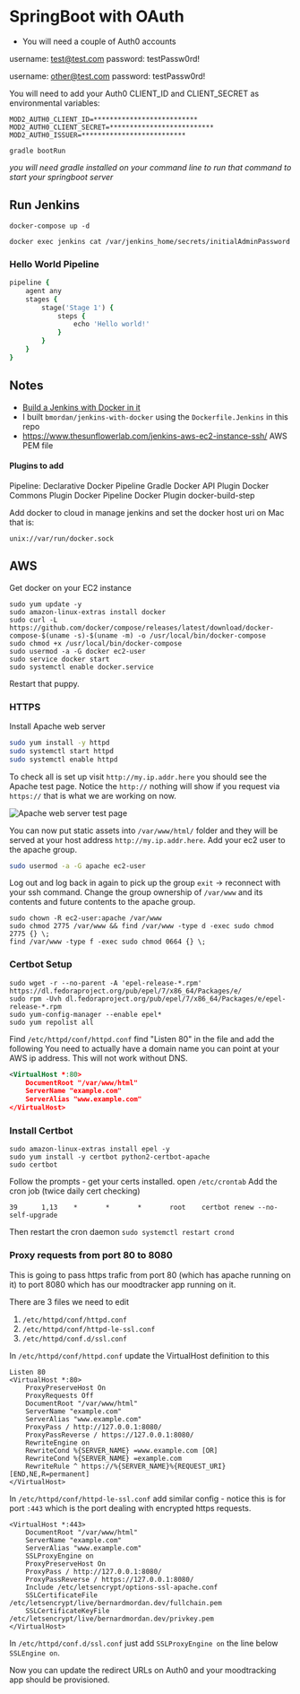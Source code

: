 # SpringBoot with OAuth

* You will need a couple of Auth0 accounts

username: test@test.com
password: testPassw0rd!

username: other@test.com
password: testPassw0rd!

You will need to add your Auth0 CLIENT_ID and CLIENT_SECRET as environmental variables:

```
MOD2_AUTH0_CLIENT_ID=**************************
MOD2_AUTH0_CLIENT_SECRET=**************************
MOD2_AUTH0_ISSUER=**************************
```

```
gradle bootRun
```
_you will need gradle installed on your command line to run that command to start your springboot server_

## Run Jenkins

```
docker-compose up -d
```

```
docker exec jenkins cat /var/jenkins_home/secrets/initialAdminPassword
```

### Hello World Pipeline

```ruby
pipeline {
    agent any 
    stages {
        stage('Stage 1') {
            steps {
                echo 'Hello world!' 
            }
        }
    }
}
```

## Notes

* [Build a Jenkins with Docker in it](https://medium.com/the-devops-ship/custom-jenkins-dockerfile-jenkins-docker-image-with-pre-installed-plugins-default-admin-user-d0107b582577)
* I built `bmordan/jenkins-with-docker` using the `Dockerfile.Jenkins` in this repo
* https://www.thesunflowerlab.com/jenkins-aws-ec2-instance-ssh/ AWS PEM file

#### Plugins to add

Pipeline: Declarative
Docker Pipeline
Gradle
Docker API Plugin
Docker Commons Plugin
Docker Pipeline
Docker Plugin
docker-build-step

Add docker to cloud in manage jenkins and set the docker host uri on Mac that is:

```
unix://var/run/docker.sock
```

## AWS

Get docker on your EC2 instance

```
sudo yum update -y 
sudo amazon-linux-extras install docker  
sudo curl -L https://github.com/docker/compose/releases/latest/download/docker-compose-$(uname -s)-$(uname -m) -o /usr/local/bin/docker-compose
sudo chmod +x /usr/local/bin/docker-compose
sudo usermod -a -G docker ec2-user
sudo service docker start
sudo systemctl enable docker.service
```
Restart that puppy.

### HTTPS

Install Apache web server
```sh
sudo yum install -y httpd
sudo systemctl start httpd
sudo systemctl enable httpd
```
To check all is set up visit `http://my.ip.addr.here` you should see the Apache test page. Notice the `http://` nothing will show if you request via `https://` that is what we are working on now.

![Apache web server test page](https://docs.aws.amazon.com/images/AWSEC2/latest/UserGuide/images/apache_test_page_al2_2.4.png)

You can now put static assets into `/var/www/html/` folder and they will be served at your host address `http://my.ip.addr.here`. Add your ec2 user to the apache group.

```sh
sudo usermod -a -G apache ec2-user
```

Log out and log back in again to pick up the group `exit` -> reconnect with your ssh command.
Change the group ownership of `/var/www` and its contents and future contents to the apache group.

```
sudo chown -R ec2-user:apache /var/www
sudo chmod 2775 /var/www && find /var/www -type d -exec sudo chmod 2775 {} \;
find /var/www -type f -exec sudo chmod 0664 {} \;
```

### Certbot Setup

```
sudo wget -r --no-parent -A 'epel-release-*.rpm' https://dl.fedoraproject.org/pub/epel/7/x86_64/Packages/e/
sudo rpm -Uvh dl.fedoraproject.org/pub/epel/7/x86_64/Packages/e/epel-release-*.rpm
sudo yum-config-manager --enable epel*
sudo yum repolist all
```
Find `/etc/httpd/conf/httpd.conf` find "Listen 80" in the file and add the following
You need to actually have a domain name you can point at your AWS ip address. This will not work without DNS.
```xml
<VirtualHost *:80>
    DocumentRoot "/var/www/html"
    ServerName "example.com"
    ServerAlias "www.example.com"
</VirtualHost>
```

### Install Certbot

```
sudo amazon-linux-extras install epel -y
sudo yum install -y certbot python2-certbot-apache
sudo certbot
```
Follow the prompts - get your certs installed.
open `/etc/crontab`
Add the cron job (twice daily cert checking)

```
39      1,13    *       *       *       root    certbot renew --no-self-upgrade
```
Then restart the cron daemon `sudo systemctl restart crond`

### Proxy requests from port 80 to 8080

This is going to pass https trafic from port 80 (which has apache running on it) to port 8080 which has our moodtracker app running on it.

There are 3 files we need to edit

1. `/etc/httpd/conf/httpd.conf`
1. `/etc/httpd/conf/httpd-le-ssl.conf`
1. `/etc/httpd/conf.d/ssl.conf`

In `/etc/httpd/conf/httpd.conf` update the VirtualHost definition to this

```
Listen 80
<VirtualHost *:80>
    ProxyPreserveHost On
    ProxyRequests Off
    DocumentRoot "/var/www/html"
    ServerName "example.com"
    ServerAlias "www.example.com"
    ProxyPass / http://127.0.0.1:8080/
    ProxyPassReverse / https://127.0.0.1:8080/
    RewriteEngine on
    RewriteCond %{SERVER_NAME} =www.example.com [OR]
    RewriteCond %{SERVER_NAME} =example.com
    RewriteRule ^ https://%{SERVER_NAME}%{REQUEST_URI} [END,NE,R=permanent]
</VirtualHost>
```
In `/etc/httpd/conf/httpd-le-ssl.conf` add similar config - notice this is for port `:443` which is the port dealing with encrypted https requests.

```
<VirtualHost *:443>
    DocumentRoot "/var/www/html"
    ServerName "example.com"
    ServerAlias "www.example.com"
    SSLProxyEngine on
    ProxyPreserveHost On
    ProxyPass / http://127.0.0.1:8080/
    ProxyPassReverse / https://127.0.0.1:8080/
    Include /etc/letsencrypt/options-ssl-apache.conf
    SSLCertificateFile /etc/letsencrypt/live/bernardmordan.dev/fullchain.pem
    SSLCertificateKeyFile /etc/letsencrypt/live/bernardmordan.dev/privkey.pem
</VirtualHost>
```

In `/etc/httpd/conf.d/ssl.conf` just add `SSLProxyEngine on` the line below `SSLEngine on`.

Now you can update the redirect URLs on Auth0 and your moodtracking app should be provisioned.